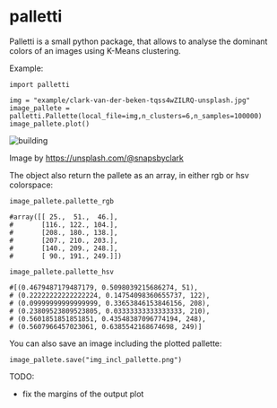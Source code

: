 # palletti
Palletti is a small python package, that allows to analyse the dominant colors of an images using K-Means clustering.

Example:

```
import palletti

img = "example/clark-van-der-beken-tqss4wZILRQ-unsplash.jpg"
image_pallete = palletti.Pallette(local_file=img,n_clusters=6,n_samples=100000)
image_pallete.plot()

```
![building](https://user-images.githubusercontent.com/15659445/159118927-8565a324-67ab-40cc-bc56-b9be5ad949a4.png)

Image by https://unsplash.com/@snapsbyclark


The object also return the pallete as an array, in either rgb or hsv colorspace:
```
image_pallete.pallette_rgb

#array([[ 25.,  51.,  46.],
#       [116., 122., 104.],
#       [208., 180., 138.],
#       [207., 210., 203.],
#       [140., 209., 248.],
#       [ 90., 191., 249.]])

image_pallete.pallette_hsv

#[(0.4679487179487179, 0.5098039215686274, 51),
# (0.22222222222222224, 0.14754098360655737, 122),
# (0.09999999999999999, 0.33653846153846156, 208),
# (0.23809523809523805, 0.03333333333333333, 210),
# (0.5601851851851851, 0.43548387096774194, 248),
# (0.5607966457023061, 0.6385542168674698, 249)]

```

You can also save an image including the plotted pallette:

```
image_pallete.save("img_incl_pallette.png")
```

TODO:
- fix the margins of the output plot
